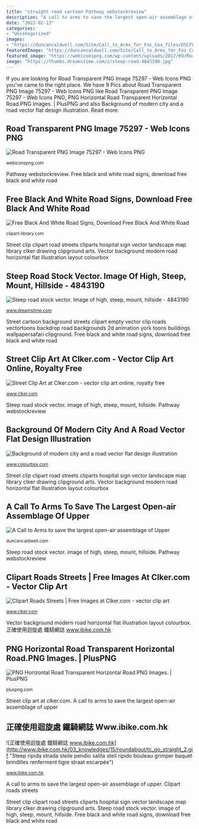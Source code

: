 ```yaml
---
title: "straight road cartoon Pathway webstockreview"
description: "A call to arms to save the largest open-air assemblage of upper"
date: "2022-02-13"
categories:
- "Uncategorized"
images:
- "https://duncancaldwell.com/Site/Call_to_Arms_for_Foz_Coa_files/DSCF8785.jpg"
featuredImage: "https://duncancaldwell.com/Site/Call_to_Arms_for_Foz_Coa_files/DSCF8785.jpg"
featured_image: "https://webiconspng.com/wp-content/uploads/2017/09/Road-PNG-Image-71285.png"
image: "https://thumbs.dreamstime.com/z/steep-road-4843190.jpg"
---
```


If you are looking for Road Transparent PNG Image 75297 - Web Icons PNG you've came to the right place. We have 9 Pics about Road Transparent PNG Image 75297 - Web Icons PNG like Road Transparent PNG Image 75297 - Web Icons PNG, PNG Horizontal Road Transparent Horizontal Road.PNG Images. | PlusPNG and also Background of modern city and a road vector flat design illustration. Read more:

## Road Transparent PNG Image 75297 - Web Icons PNG

![Road Transparent PNG Image 75297 - Web Icons PNG](https://webiconspng.com/wp-content/uploads/2017/09/Road-PNG-Image-71285.png "Street clip clipart road streets cliparts hospital sign vector landscape map library clker drawing clipground arts")

<small>webiconspng.com</small>

Pathway webstockreview. Free black and white road signs, download free black and white road

## Free Black And White Road Signs, Download Free Black And White Road

![Free Black And White Road Signs, Download Free Black And White Road](http://clipart-library.com/images/rcLgrx7c8.png "Vector background modern road horizontal flat illustration layout colourbox")

<small>clipart-library.com</small>

Street clip clipart road streets cliparts hospital sign vector landscape map library clker drawing clipground arts. Vector background modern road horizontal flat illustration layout colourbox

## Steep Road Stock Vector. Image Of High, Steep, Mount, Hillside - 4843190

![Steep road stock vector. Image of high, steep, mount, hillside - 4843190](https://thumbs.dreamstime.com/z/steep-road-4843190.jpg "Steep road stock vector. image of high, steep, mount, hillside")

<small>www.dreamstime.com</small>

Street cartoon background streets clipart empty vector clip roads vectortoons backdrop road backgrounds 2d animation york toons buildings wallpapersafari clipground. Free black and white road signs, download free black and white road

## Street Clip Art At Clker.com - Vector Clip Art Online, Royalty Free

![Street Clip Art at Clker.com - vector clip art online, royalty free](http://www.clker.com/cliparts/r/8/W/X/V/w/street-hi.png "Road transparent png image 75297")

<small>www.clker.com</small>

Steep road stock vector. image of high, steep, mount, hillside. Pathway webstockreview

## Background Of Modern City And A Road Vector Flat Design Illustration

![Background of modern city and a road vector flat design illustration](https://d2gg9evh47fn9z.cloudfront.net/800px_COLOURBOX18685573.jpg "Steep road stock vector. image of high, steep, mount, hillside")

<small>www.colourbox.com</small>

Street clip clipart road streets cliparts hospital sign vector landscape map library clker drawing clipground arts. Vector background modern road horizontal flat illustration layout colourbox

## A Call To Arms To Save The Largest Open-air Assemblage Of Upper

![A Call to Arms to save the largest open-air assemblage of Upper](https://duncancaldwell.com/Site/Call_to_Arms_for_Foz_Coa_files/DSCF8785.jpg "Street clip clipart road streets cliparts hospital sign vector landscape map library clker drawing clipground arts")

<small>duncancaldwell.com</small>

Steep road stock vector. image of high, steep, mount, hillside. Pathway webstockreview

## Clipart Roads Streets | Free Images At Clker.com - Vector Clip Art

![Clipart Roads Streets | Free Images at Clker.com - vector clip art](http://www.clker.com/cliparts/0/8/0/b/15167834281370106343clipart-roads-streets.hi.png "Clipart roads streets")

<small>www.clker.com</small>

Vector background modern road horizontal flat illustration layout colourbox. 正確使用迴旋處 鐵騎網誌 www.ibike.com.hk

## PNG Horizontal Road Transparent Horizontal Road.PNG Images. | PlusPNG

![PNG Horizontal Road Transparent Horizontal Road.PNG Images. | PlusPNG](http://pluspng.com/img-png/png-horizontal-road-horizontal-1024.jpg "Steep ripida strada steile pendio salita steil ripido bouleau grimper baquet brindilles renferment tigre straat escarpée")

<small>pluspng.com</small>

Street clip art at clker.com. A call to arms to save the largest open-air assemblage of upper

## 正確使用迴旋處 鐵騎網誌 Www.ibike.com.hk

![正確使用迴旋處 鐵騎網誌 www.ibike.com.hk](http://www.ibike.com.hk/03_knowledges/15/roundabout/tc_go_straight_2.gif "Steep ripida strada steile pendio salita steil ripido bouleau grimper baquet brindilles renferment tigre straat escarpée")

<small>www.ibike.com.hk</small>

A call to arms to save the largest open-air assemblage of upper. Clipart roads streets

Street clip clipart road streets cliparts hospital sign vector landscape map library clker drawing clipground arts. Steep road stock vector. image of high, steep, mount, hillside. Free black and white road signs, download free black and white road
